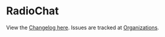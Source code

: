 RadioChat
=========
View the [Changelog here](https://github.com/Wehttam664/RadioChat/wiki/Changelog).
Issues are tracked at [Organizations](https://github.com/Wehttam664/Organizations/issues).
